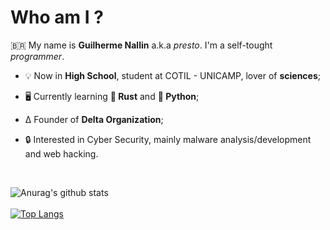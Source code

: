 # Who am I ?

🇧🇷 My name is **Guilherme Nallin** a.k.a _presto_. I'm a self-tought _programmer_.

- 💡 Now in **High School**, student at COTIL - UNICAMP, lover of **sciences**;

- 🖥️ Currently learning **🦀 Rust** and **🐍 Python**;

- Δ Founder of **Delta Organization**;

- 🔒 Interested in Cyber Security, mainly malware analysis/development and web hacking.

<br>

![Anurag's github stats](https://github-readme-stats.vercel.app/api?username=nallinguilherme&show_icons=true&theme=nord)
<br><br>
[![Top Langs](https://github-readme-stats.vercel.app/api/top-langs/?username=nallinguilherme&layout=compact&theme=nord)](https://github.com/anuraghazra/github-readme-stats)

